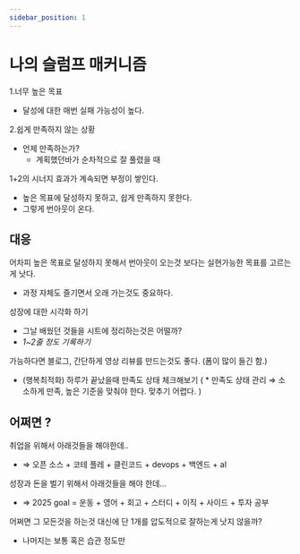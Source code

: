 ```yaml
---
sidebar_position: 1
---
```


# 나의 슬럼프 매커니즘  

1.너무 높은 목표   
- 달성에 대한 매번 실패 가능성이 높다.  


2.쉽게 만족하지 않는 상황  
- 언제 만족하는가?
  - 계획했던바가 순차적으로 잘 풀렸을 때  

1+2의 시너지 효과가 계속되면 부정이 쌓인다.  
- 높은 목표에 달성하지 못하고, 쉽게 만족하지 못한다.   
- 그렇게 번아웃이 온다.  


## 대응  

어차피 높은 목표로 달성하지 못해서 번아웃이 오는것 보다는 실현가능한 목표를 고르는게 낫다.  
- 과정 자체도 즐기면서 오래 가는것도 중요하다.   

성장에 대한 시각화 하기  
- 그날 배웠던 것들을 시트에 정리하는것은 어떨까?  
- *1~2줄 정도 기록하기*  

가능하다면 블로그, 간단하게 영상 리뷰를 만드는것도 좋다. (폼이 많이 들긴 함.)
- (행복최적화) 하루가 끝났을때 만족도 상태 체크해보기 ( * 만족도 상태 관리 ⇒ 소소하게 만족, 높은 기준을 맞춰야 한다. 맞추기 어렵다. )

## 어쩌면 ? 


취업을 위해서 아래것들을 해야한데.. 
- ⇒ 오픈 소스 + 코테 플레 + 클린코드 + devops + 백엔드 + aI  

성장과 돈을 벌기 위해서 아래것들을 해야 한데... 
- ⇒ 2025 goal = 운동 + 영어 + 회고 + 스터디 + 이직 + 사이드 + 투자 공부

어쩌면 그 모든것을 하는것 대신에 단 1개를 압도적으로 잘하는게 낫지 않을까?    
- 나머지는 보통 혹은 습관 정도만   
